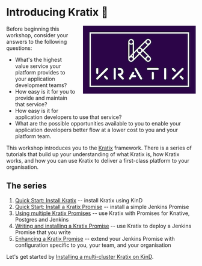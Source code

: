 # Introducing Kratix 🎉

<img align="right" src="assets/images/white_logo_color_background_300.jpeg" alt="Kratix logo" style="margin-left:20px; margin-bottom: 40px">

Before beginning this workshop, consider your answers to the following questions:

* What's the highest value service your platform provides to your application development teams? 
* How easy is it for you to provide and maintain that service?
* How easy is it for application developers to use that service?
* What are the possible opportunities available to you to enable your application developers better flow at a lower cost to you and your platform team.

This workshop introduces you to the [Kratix](https://www.kratix.io) framework. There is a series of tutorials that build up your understanding of what Kratix is, how Kratix works, and how you can use Kratix to deliver a first-class platform to your organisation. 

## The series

1. [Quick Start: Install Kratix](/installing-kratix/) -- install Kratix using KinD
1. [Quick Start: Install a Kratix Promise](/installing-a-promise/) -- install a simple Jenkins Promise
1. [Using multiple Kratix Promises](/using-multiple-promises/) -- use Kratix with Promises for Knative, Postgres and Jenkins
1. [Writing and installing a Kratix Promise](/writing-a-promise/) -- use Kratix to deploy a Jenkins Promise that you write
1. [Enhancing a Kratix Promise](/enhancing-a-promise/) -- extend your Jenkins Promise with configuration specific to you, your team, and your organisation

Let's get started by [Installing a multi-cluster Kratix on KinD](/installing-kratix/).